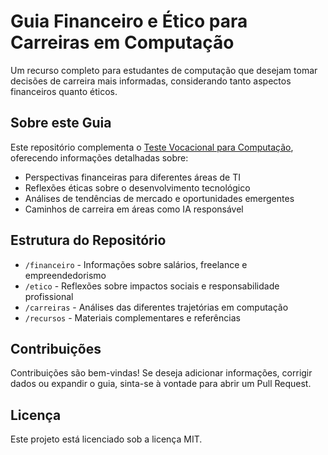 # Guia Financeiro e Ético para Carreiras em Computação

Um recurso completo para estudantes de computação que desejam tomar decisões de carreira mais informadas, considerando tanto aspectos financeiros quanto éticos.

## Sobre este Guia

Este repositório complementa o [Teste Vocacional para Computação](https://github.com/Lucasdoreac/teste-vocacional-computacao), oferecendo informações detalhadas sobre:

- Perspectivas financeiras para diferentes áreas de TI
- Reflexões éticas sobre o desenvolvimento tecnológico
- Análises de tendências de mercado e oportunidades emergentes
- Caminhos de carreira em áreas como IA responsável

## Estrutura do Repositório

- `/financeiro` - Informações sobre salários, freelance e empreendedorismo
- `/etico` - Reflexões sobre impactos sociais e responsabilidade profissional
- `/carreiras` - Análises das diferentes trajetórias em computação
- `/recursos` - Materiais complementares e referências

## Contribuições

Contribuições são bem-vindas! Se deseja adicionar informações, corrigir dados ou expandir o guia, sinta-se à vontade para abrir um Pull Request.

## Licença

Este projeto está licenciado sob a licença MIT.
